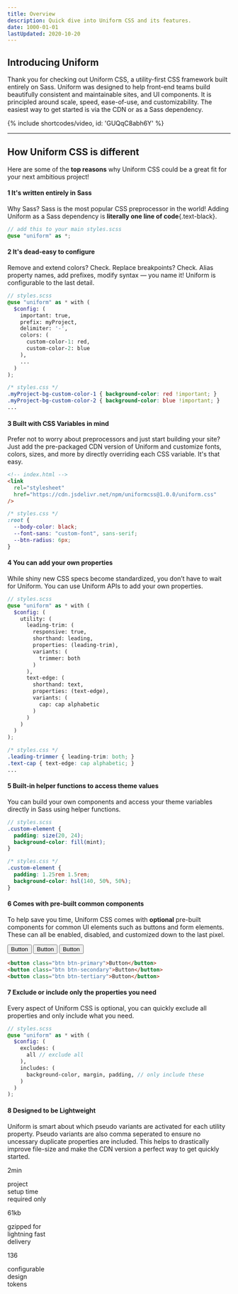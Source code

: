 ```yaml
---
title: Overview
description: Quick dive into Uniform CSS and its features.
date: 1000-01-01
lastUpdated: 2020-10-20
---
```


## Introducing Uniform &nbsp;&nbsp;

Thank you for checking out Uniform CSS, a utility-first CSS framework built entirely on Sass. Uniform was designed to help front-end teams build beautifully consistent and maintainable sites, and UI components. It is principled around scale, speed, ease-of-use, and customizability. The easiest way to get started is via the CDN or as a Sass dependency.

{% include shortcodes/video, id: 'GUQqC8abh6Y' %}

---

## How Uniform CSS is different

Here are some of the **top reasons** why Uniform CSS could be a great fit for your next ambitious project!

<h4><span class="w-24 h-24 mr-8 inline-flex align-items-center justify-content-center font-sm font-700 leading-0 bg-silver-200 leading-0 text-black radius-round">1</span> It's written entirely in Sass</h4>

Why Sass? Sass is the most popular CSS preprocessor in the world! Adding Uniform as a Sass dependency is **literally one line of code**{.text-black}.

```scss
// add this to your main styles.scss
@use "uniform" as *;
```

<h4><span class="w-24 h-24 mr-8 inline-flex align-items-center justify-content-center font-sm font-600 leading-0 bg-silver-200 leading-0 text-black radius-round">2</span> It's dead-easy to configure</h4>

Remove and extend colors? Check. Replace breakpoints? Check. Alias property names, add prefixes, modify syntax — you name it! Uniform is configurable to the last detail.

```scss
// styles.scss
@use "uniform" as * with (
  $config: (
    important: true,
    prefix: myProject,
    delimiter: '-',
    colors: (
      custom-color-1: red,
      custom-color-2: blue
    ),
    ...
  )
);
```

```css
/* styles.css */
.myProject-bg-custom-color-1 { background-color: red !important; }
.myProject-bg-custom-color-2 { background-color: blue !important; }
...
```

<h4><span class="w-24 h-24 mr-8 inline-flex align-items-center justify-content-center font-sm font-600 leading-0 bg-silver-200 leading-0 text-black radius-round">3</span> Built with CSS Variables in mind</h4>

Prefer not to worry about preprocessors and just start building your site? Just add the pre-packaged CDN version of Uniform and customize fonts, colors, sizes, and more by directly overriding each CSS variable. It's that easy.

```html
<!-- index.html -->
<link
  rel="stylesheet"
  href="https://cdn.jsdelivr.net/npm/uniformcss@1.0.0/uniform.css"
/>
```

```css
/* styles.css */
:root {
  --body-color: black;
  --font-sans: "custom-font", sans-serif;
  --btn-radius: 6px;
}
```

<h4><span class="w-24 h-24 mr-8 inline-flex align-items-center justify-content-center font-sm font-600 leading-0 bg-silver-200 leading-0 text-black radius-round">4</span> You can add your own properties</h4>

While shiny new CSS specs become standardized, you don’t have to wait for Uniform. You can use Uniform APIs to add your own properties.

```scss
// styles.scss
@use "uniform" as * with (
  $config: (
    utility: (
      leading-trim: (
        responsive: true,
        shorthand: leading,
        properties: (leading-trim),
        variants: (
          trimmer: both
        )
      ),
      text-edge: (
        shorthand: text,
        properties: (text-edge),
        variants: (
          cap: cap alphabetic
        )
      )
    )
  )
);
```

```css
/* styles.css */
.leading-trimmer { leading-trim: both; }
.text-cap { text-edge: cap alphabetic; }
...
```

<h4><span class="w-24 h-24 mr-8 inline-flex align-items-center justify-content-center font-sm font-600 leading-0 bg-silver-200 leading-0 text-black radius-round">5</span> Built-in helper functions to access theme values</h4>

You can build your own components and access your theme variables directly in Sass using helper functions.

```scss
// styles.scss
.custom-element {
  padding: size(20, 24);
  background-color: fill(mint);
}
```

```css
/* styles.css */
.custom-element {
  padding: 1.25rem 1.5rem;
  background-color: hsl(140, 50%, 50%);
}
```

<h4><span class="w-24 h-24 mr-8 inline-flex align-items-center justify-content-center font-sm font-600 leading-0 bg-silver-200 leading-0 text-black radius-round">6</span> Comes with pre-built common components</h4>

To help save you time, Uniform CSS comes with **optional** pre-built components for common UI elements such as buttons and form elements. These can all be enabled, disabled, and customized down to the last pixel.

<section class="flex align-items-center justify-content-center bg-silver-300 p-20 py-48 radius-md">
  <button class="btn btn-primary mr-4">Button</button>
  <button class="btn btn-secondary mr-4">Button</button>
  <button class="btn btn-tertiary">Button</button>
</section>

```html
<button class="btn btn-primary">Button</button>
<button class="btn btn-secondary">Button</button>
<button class="btn btn-tertiary">Button</button>
```

<h4><span class="w-24 h-24 mr-8 inline-flex align-items-center justify-content-center font-sm font-600 leading-0 bg-silver-200 leading-0 text-black radius-round">7</span> Exclude or include only the properties you need</h4>

Every aspect of Uniform CSS is optional, you can quickly exclude all properties and only include what you need.

```scss
// styles.scss
@use "uniform" as * with (
  $config: (
    excludes: (
      all // exclude all
    ),
    includes: (
      background-color, margin, padding, // only include these
    )
  )
);
```

<h4><span class="w-24 h-24 mr-8 inline-flex align-items-center justify-content-center font-sm font-600 leading-0 bg-silver-200 leading-0 text-black radius-round">8</span> Designed to be Lightweight</h4>

Uniform is smart about which pseudo variants are activated for each utility property. Pseudo variants are also comma seperated to ensure no uncessary duplicate properties are included. This helps to drastically improve file-size and make the CDN version a perfect way to get quickly started.

<div class="grid grid-cols-1 sm.grid-cols-3 gap-20">
  <div class="radius-md px-20 py-28 bg-primary-900">
    <div class="flex mb-20">
      <div class="font-5xl font-light bg-gradient bg-text text-transparent" style="--gradient: to right, #8F7CFF, #fd7cff;">2min</div>
    </div>
    <div class="h-2 bg-gradient mb-14" style="--gradient: to right, #8F7CFF, #fd7cff;">
    </div>
    <p class="font-sm text-white">project <br>setup time <br>required only</p>
  </div>
  <div class="radius-md px-20 py-28 bg-primary-900">
    <div class="flex mb-20">
      <div class="font-5xl font-light bg-gradient bg-text text-transparent" style="--gradient: to right, #7CD0FF, #7CFFA9;">61kb</div>
    </div>
    <div class="h-2 bg-gradient mb-14" style="--gradient: to right, #7CD0FF, #7CFFA9;">
    </div>
    <p class="font-sm text-white">gzipped for <br>lightning fast <br>delivery</p>
  </div>
  <div class="radius-md px-20 py-28 bg-primary-900">
    <div class="flex mb-20">
      <div class="font-5xl font-light bg-gradient bg-text text-transparent" style="--gradient: to right, #F5FF7C, #FFBB7C;">136</div>
    </div>
    <div class="h-2 bg-gradient mb-14" style="--gradient: to right, #F5FF7C, #FFBB7C;">
    </div>
    <p class="font-sm text-white">configurable <br>design <br>tokens</p>
  </div>
</div>
